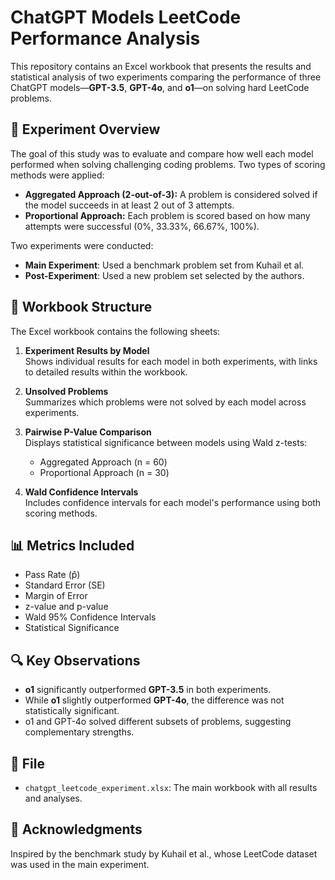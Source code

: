 # ChatGPT Models LeetCode Performance Analysis

This repository contains an Excel workbook that presents the results and statistical analysis of two experiments comparing the performance of three ChatGPT models—**GPT-3.5**, **GPT-4o**, and **o1**—on solving hard LeetCode problems.

## 🧪 Experiment Overview

The goal of this study was to evaluate and compare how well each model performed when solving challenging coding problems. Two types of scoring methods were applied:

- **Aggregated Approach (2-out-of-3):** A problem is considered solved if the model succeeds in at least 2 out of 3 attempts.
- **Proportional Approach:** Each problem is scored based on how many attempts were successful (0%, 33.33%, 66.67%, 100%).

Two experiments were conducted:
- **Main Experiment**: Used a benchmark problem set from Kuhail et al.
- **Post-Experiment**: Used a new problem set selected by the authors.

## 📘 Workbook Structure

The Excel workbook contains the following sheets:

1. **Experiment Results by Model**  
   Shows individual results for each model in both experiments, with links to detailed results within the workbook.

2. **Unsolved Problems**  
   Summarizes which problems were not solved by each model across experiments.

3. **Pairwise P-Value Comparison**  
   Displays statistical significance between models using Wald z-tests:
   - Aggregated Approach (n = 60)
   - Proportional Approach (n = 30)

4. **Wald Confidence Intervals**  
   Includes confidence intervals for each model's performance using both scoring methods.

## 📊 Metrics Included

- Pass Rate (p̂)
- Standard Error (SE)
- Margin of Error
- z-value and p-value
- Wald 95% Confidence Intervals
- Statistical Significance

## 🔍 Key Observations

- **o1** significantly outperformed **GPT-3.5** in both experiments.
- While **o1** slightly outperformed **GPT-4o**, the difference was not statistically significant.
- o1 and GPT-4o solved different subsets of problems, suggesting complementary strengths.

## 📄 File

- `chatgpt_leetcode_experiment.xlsx`: The main workbook with all results and analyses.

## 🧠 Acknowledgments

Inspired by the benchmark study by Kuhail et al., whose LeetCode dataset was used in the main experiment.


